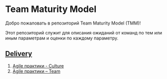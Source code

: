 # Team Maturity Model

Добро пожаловать в репозиторий Team Maturity Model (TMM)!

Этот репозиторий служит для описания ожиданий от команд по тем или иным параметрам
и оценки по каждому параметру.

## [Delivery](uz/uzum/tmm/delivery)

1. [Agile практики - Culture](uz/uzum/tmm/delivery/1.Agile_практики-Culture.md)
2. [Agile практики – Team](uz/uzum/tmm/delivery/2.Agile_практики-Team.md)

